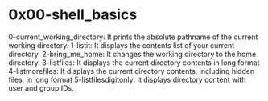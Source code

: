 # 0x00-shell_basics
0-current_working_directory: It prints the absolute pathname of the current working directory.
1-listit: It displays the contents list of your current directory.
2-bring_me_home: It changes the working directory to the home directory.
3-listfiles: It displays the current directory contents in long format
4-listmorefiles: It displays the current directory contents, including hidden files, in long format
5-listfilesdigitonly: It displays directory content with user and group IDs.
